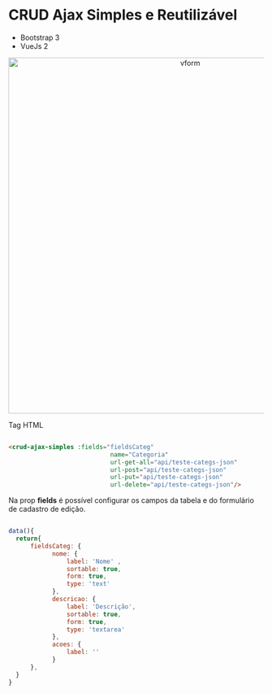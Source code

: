 # CRUD Ajax Simples e Reutilizável

- Bootstrap 3
- VueJs 2

<p align="center">
  <img src="https://i.imgur.com/Rq7pqhh.gif" width="700" alt="vform">
</p>

Tag HTML

```html

<crud-ajax-simples :fields="fieldsCateg"
                            name="Categoria"
                            url-get-all="api/teste-categs-json"
                            url-post="api/teste-categs-json"
                            url-put="api/teste-categs-json"
                            url-delete="api/teste-categs-json"/>

```
Na prop **fields** é possível configurar os campos da tabela e do formulário de
cadastro de edição.

```js

data(){
  return{
      fieldsCateg: {
            nome: {
                label: 'Nome' ,
                sortable: true,
                form: true,
                type: 'text'
            },
            descricao: {
                label: 'Descrição',
                sortable: true,
                form: true,
                type: 'textarea'
            },
            acoes: {
                label: ''
            }
      },
  }
}

```
